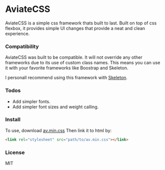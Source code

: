 # AviateCSS

AviateCSS is a simple css framework thats built to last. Built on top of css flexbox, it provides simple UI changes that provide a neat and clean experience.

### Compatibility
AviateCSS was built to be compatible. It will not override any other frameworks due to its use of custom class names. This means you can use it with your favorite frameworks like Boostrap and Skeleton. 

I personall recommend using this framework with [Skeleton](http://getskeleton.com/).

### Todos
- Add simpler fonts.
- Add simpler font sizes and weight calling.

### Install
To use, download [av.min.css](https://github.com/iiAviator/AviateCSS/blob/master/av.min.css) 
Then link it to html by:

```html
<link rel="stylesheet" src="path/to/av.min.css"></link>
```

### License 
MIT
